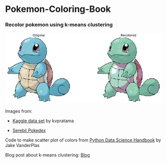 # Pokemon-Coloring-Book
### Recolor pokemon using k-means clustering
![recolored squirtle](banner.png "Recolored Squirtle")

Images from:

* [Kaggle data set](https://www.kaggle.com/kvpratama/pokemon-images-dataset) by kvpratama

* [Serebii Pokedex](https://www.serebii.net/pokedex-sm/)

Code to make scatter plot of colors from [Python Data Science Handbook](https://jakevdp.github.io/PythonDataScienceHandbook/) by Jake VanderPlas

Blog post about k-means clustering: [Blog](https://medium.com/@yee.brian21/pok%C3%A9mon-coloring-book-6ff5006c57c7)
